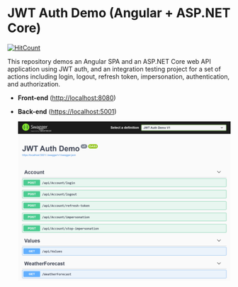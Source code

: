 # JWT Auth Demo (Angular + ASP.NET Core)

[![HitCount](http://hits.dwyl.com/muratbekler/JwtAuthDemo.svg)](http://hits.dwyl.com/muratbekler/JwtAuthDemo)

This repository demos an Angular SPA and an ASP.NET Core web API application using JWT auth, and an integration testing project for a set of actions including login, logout, refresh token, impersonation, authentication, and authorization.



- **Front-end** ([http://localhost:8080](http://localhost:8080))

- **Back-end** ([https://localhost:5001](https://localhost:5001))

  ![web api](./localhost_5001.png)


